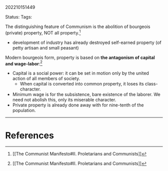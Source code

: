 202210151449

Status: 
Tags: 

The distinguishing feature of Communism is the abolition of bourgeois (private) property, NOT all property.[^1]
- development of industry has already destroyed self-earned property (of petty artisan and small peasant)

Modern bourgeois form, property is based on **the antagonism of capital and wage-labor**:[^1]
- Capital is a social power: it can be set in motion only by the united action of all members of society.
	- When capital is converted into common property, it loses its class-character.
- Minimum wage is for the subsistence, bare existence of the laborer. We need not abolish this, only its miserable character.
- Private property is already done away with for nine-tenth of the population.



---
# References

[^1]: [[The Communist Manifesto#II. Proletarians and Communists]]
